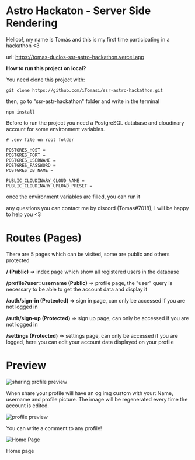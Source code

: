 # Astro Hackaton - Server Side Rendering

Helloo!, my name is Tomás and this is my first time participating in a hackathon <3

url: <a href="https://tomas-duclos-ssr-astro-hackathon.vercel.app" target="_blank">https://tomas-duclos-ssr-astro-hackathon.vercel.app</a>

**How to run this project on local?**

You need clone this project with:

```git
git clone https://github.com/iTomasi/ssr-astro-hackathon.git
```

then, go to "ssr-astr-hackathon" folder and write in the terminal

```git
npm install
```

Before to run the project you need a PostgreSQL database and cloudinary account for some environment variables.

```env
# .env file on root folder

POSTGRES_HOST = 
POSTGRES_PORT = 
POSTGRES_USERNAME = 
POSTGRES_PASSWORD = 
POSTGRES_DB_NAME = 

PUBLIC_CLOUDINARY_CLOUD_NAME = 
PUBLIC_CLOUDINARY_UPLOAD_PRESET = 
```

once the environment variables are filled, you can run it

any questions you can contact me by discord (Tomas#7018), I will be happy to help you <3

# Routes (Pages)

There are 5 pages which can be visited, some are public and others protected

**/ (Public)** => index page which show all registered users in the database

**/profile?user=username (Public)** => profile page, the "user" query is necessary to be able to get the account data and display it

**/auth/sign-in (Protected)** => sign in page, can only be accessed if you are not logged in

**/auth/sign-up (Protected)** => sign up page, can only be accessed if you are not logged in

**/settings (Protected)** => settings page, can only be accessed if you are logged, here you can edit your account data displayed on your profile

# Preview

![sharing profile preview](https://res.cloudinary.com/itomasi/image/upload/v1651626569/Screen_Shot_2022-05-03_at_21.08.24_nz1usz.png)

When share your profile will have an og img custom with your: Name, username and profile picture. The image will be regenerated every time the account is edited.

![profile preview](https://res.cloudinary.com/itomasi/image/upload/v1651627526/Screen_Shot_2022-05-03_at_21.25.05_hliqap.png)

You can write a comment to any profile!

![Home Page](https://res.cloudinary.com/itomasi/image/upload/v1651627482/Screen_Shot_2022-05-03_at_21.24.00_otv6jq.png)

Home page
